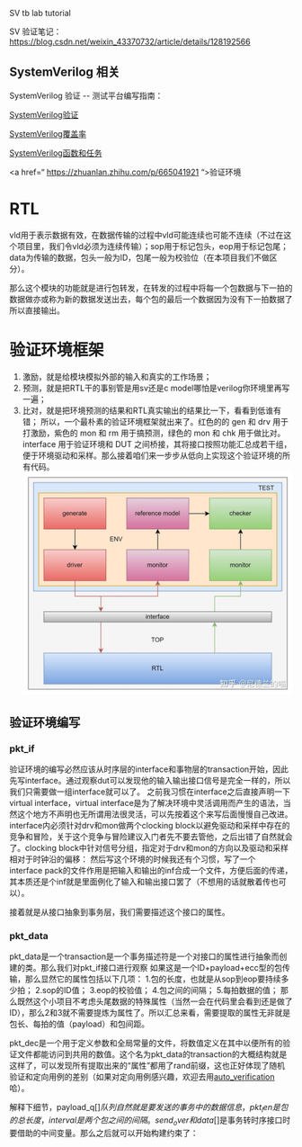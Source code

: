 
SV tb lab tutorial

SV 验证笔记： https://blog.csdn.net/weixin_43370732/article/details/128192566

## SystemVerilog 相关

SystemVerilog 验证 -- 测试平台编写指南：

[SystemVerilog验证](./src/docs/SystemVerilog验证.pdf)

[SystemVerilog覆盖率](https://mp.weixin.qq.com/s/qVSfcVtxHgKDYzXfEelT8w)

[SystemVerilog函数和任务](https://mp.weixin.qq.com/s/kU7g_u4M2vrh1ZHs9TGcpA)



<a href=“ https://zhuanlan.zhihu.com/p/665041921 “>验证环境</a>

# RTL

vld用于表示数据有效，在数据传输的过程中vld可能连续也可能不连续（不过在这个项目里，我们令vld必须为连续传输）；sop用于标记包头，eop用于标记包尾；data为传输的数据，包头一般为ID，包尾一般为校验位（在本项目我们不做区分）。

那么这个模块的功能就是进行包转发，在转发的过程中将每一个包数据与下一拍的数据做亦或称为新的数据发送出去，每个包的最后一个数据因为没有下一拍数据了所以直接输出。

# 验证环境框架
1. 激励，就是给模块模拟外部的输入和真实的工作场景；
2. 预测，就是把RTL干的事别管是用sv还是c model哪怕是verilog你环境里再写一遍；
3. 比对，就是把环境预测的结果和RTL真实输出的结果比一下，看看到低谁有错；
所以，一个最朴素的验证环境框架就出来了。红色的的 gen 和 drv 用于打激励，紫色的 mon 和 rm 用于搞预测，绿色的 mon 和 chk 用于做比对。interface 用于验证环境和 DUT 之间桥接，其将接口按照功能汇总成若干组，便于环境驱动和采样。那么接着咱们来一步步从低向上实现这个验证环境的所有代码。
![](assets/SV验证/验证环境框架.jpg)
## 验证环境编写
### pkt_if
验证环境的编写必然应该从时序层的interface和事物层的transaction开始，因此先写interface。通过观察dut可以发现他的输入输出接口信号是完全一样的，所以我们只需要做一组interface就可以了。
之前我习惯在interface之后直接声明一下virtual interface，virtual interface是为了解决环境中灵活调用而产生的语法，当然这个地方不声明也无所谓用法很灵活，可以先按着这个来写后面慢慢自己改进。
interface内必须针对drv和mon做两个clocking block以避免驱动和采样中存在的竞争和冒险，关于这个竞争与冒险建议入门者先不要去管他，之后出错了自然就会了。clocking block中针对信号分组，指定对于drv和mon的方向以及驱动和采样相对于时钟沿的偏移：
然后写这个环境的时候我还有个习惯，写了一个interface pack的文件作用是把输入和输出的inf合成一个文件，方便后面的传递，其本质还是个inf就是里面例化了输入和输出接口罢了（不想用的话就散着传也可以）。

接着就是从接口抽象到事务层，我们需要描述这个接口的属性。
### pkt_data
pkt_data是一个transaction是一个事务描述符是一个对接口的属性进行抽象而创建的类。那么我们对pkt_if接口进行观察
如果这是一个ID+payload+ecc型的包传输，那么显然它的属性包括以下几项：
1.包的长度，也就是从sop到eop要持续多少拍；
2.sop的ID值；
3.eop的校验值；
4.包之间的间隔；
5.每拍数据的值；
那么既然这个小项目不考虑头尾数据的特殊属性（当然一会在代码里会看到还是做了ID），那么2和3就不需要提炼为属性了。所以汇总来看，需要提取的属性无非就是包长、每拍的值（payload）和包间距。

pkt_dec是一个用于定义参数和全局常量的文件，将数值定义在其中以便所有的验证文件都能访问到共用的数值。这个名为pkt_data的transaction的大概结构就是这样了，可以发现所有提取出来的“属性”都用了rand前缀，这也正好体现了随机验证和定向用例的差别（如果对定向用例感兴趣，欢迎去用[auto_verification](https://link.zhihu.com/?target=https%3A//gitee.com/gjm9999/auto_verification)哈）。

解释下细节，payload_q[$]队列自然就是要发送的事务中的数据信息，pkt_len是包的总长度，interval是两个包之间的间隔。send_over和data[$]是事务转时序接口时要借助的中间变量。那么之后就可以开始构建约束了：
